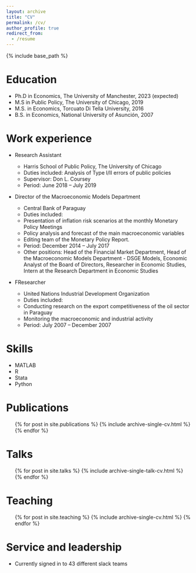 ```yaml
---
layout: archive
title: "CV"
permalink: /cv/
author_profile: true
redirect_from:
  - /resume
---
```


{% include base_path %}

Education
======
* Ph.D in Economics, The University of Manchester, 2023 (expected)
* M.S in Public Policy, The University of Chicago, 2019
* M.S. in Economics, Torcuato Di Tella University, 2016
* B.S. in Economics, National University of Asunción, 2007

Work experience
======
* Research Assistant 
  * Harris School of Public Policy, The University of Chicago
  * Duties included: Analysis of Type I/II errors of public policies
  * Supervisor: Don L. Coursey
  * Period: June 2018 – July 2019

* Director of the Macroeconomic Models Department
  * Central Bank of Paraguay
  * Duties included: 
   * Presentation of inflation risk scenarios at the monthly Monetary Policy Meetings
   * Policy analysis and forecast of the main macroeconomic variables
   * Editing team of the Monetary Policy Report. 
  * Period: December 2014 – July 2017 
  * Other positions: Head of the Financial Market Department, Head of the Macroeconomic Models Department - DSGE Models, Economic Analyst of the Board of Directors, Researcher in Economic Studies, Intern at the Research Department in Economic Studies               
 
* FResearcher
  * United Nations Industrial Development Organization 
  * Duties included:
   * Conducting research on the export competitiveness of the oil sector in Paraguay
   * Monitoring the macroeconomic and industrial activity
  * Period: July 2007 – December 2007 
  
Skills
======
* MATLAB
* R
* Stata
* Python

Publications
======
  <ul>{% for post in site.publications %}
    {% include archive-single-cv.html %}
  {% endfor %}</ul>
  
Talks
======
  <ul>{% for post in site.talks %}
    {% include archive-single-talk-cv.html %}
  {% endfor %}</ul>
  
Teaching
======
  <ul>{% for post in site.teaching %}
    {% include archive-single-cv.html %}
  {% endfor %}</ul>
  
Service and leadership
======
* Currently signed in to 43 different slack teams
